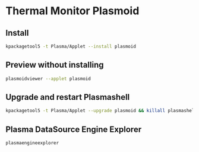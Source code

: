 # Thermal Monitor Plasmoid

## Install
~~~ bash
kpackagetool5 -t Plasma/Applet --install plasmoid
~~~

## Preview without installing
~~~ bash
plasmoidviewer --applet plasmoid  
~~~

## Upgrade and restart Plasmashell
~~~ bash
kpackagetool5 -t Plasma/Applet --upgrade plasmoid && killall plasmashell && kstart5 plasmashell
~~~

## Plasma DataSource Engine Explorer
~~~ bash
plasmaengineexplorer   
~~~